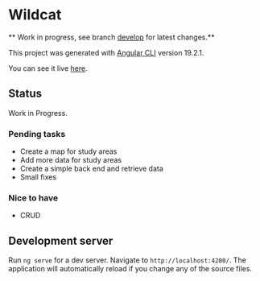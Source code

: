 # Wildcat

** Work in progress, see branch [develop](https://github.com/salmabe2/wildcat/tree/develop) for latest changes.**

This project was generated with [Angular CLI](https://github.com/angular/angular-cli) version 19.2.1.

You can see it live [here](https://proyectocensogatomontes.netlify.app/).

## Status

Work in Progress.

### Pending tasks

- Create a map for study areas
- Add more data for study areas
- Create a simple back end and retrieve data
- Small fixes

### Nice to have

- CRUD

## Development server

Run `ng serve` for a dev server. Navigate to `http://localhost:4200/`. The application will automatically reload if you change any of the source files.

